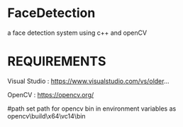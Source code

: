 # FaceDetection

a face detection system using c++ and openCV 

# REQUIREMENTS
Visual Studio : https://www.visualstudio.com/vs/older...


OpenCV : https://opencv.org/

#path
set path for opencv bin in environment variables 
as opencv\build\x64\vc14\bin

